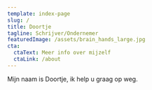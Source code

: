 ```yaml
---
template: index-page
slug: /
title: Doortje
tagline: Schrijver/Ondernemer
featuredImage: /assets/brain_hands_large.jpg
cta:
  ctaText: Meer info over mijzelf
  ctaLink: /about
---
```

Mijn naam is Doortje, ik help u graag op weg.